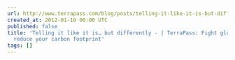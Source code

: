 ```yaml
---
url: http://www.terrapass.com/blog/posts/telling-it-like-it-is-but-differently
created_at: 2012-01-10 00:00 UTC
published: false
title: 'Telling it like it is… but differently - | TerraPass: Fight global warming,
  reduce your carbon footprint'
tags: []
---
```



